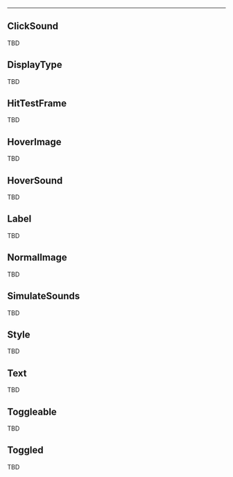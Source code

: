 ___

## ClickSound

TBD

## DisplayType

TBD

## HitTestFrame

TBD

## HoverImage

TBD

## HoverSound

TBD

## Label

TBD

## NormalImage

TBD

## SimulateSounds

TBD

## Style

TBD

## Text

TBD

## Toggleable

TBD

## Toggled

TBD